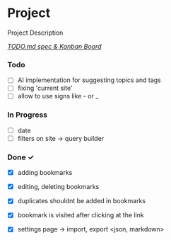 # Project

Project Description

<em>[TODO.md spec & Kanban Board](https://bit.ly/3fCwKfM)</em>

### Todo

- [ ] AI implementation for suggesting topics and tags  
- [ ] fixing 'current site'  
- [ ] allow to use signs like - or _  

### In Progress

- [ ] date  
- [ ] filters on site -> query builder  

### Done ✓

- [x] adding bookmarks  
- [x] editing, deleting bookmarks  
- [x] duplicates shouldnt be added in bookmarks  
- [x] bookmark is visited after clicking at the link  
- [x] settings page -> import, export <json, markdown>  

